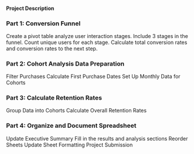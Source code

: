 <h4>Project Description</h4>

### Part 1: Conversion Funnel
Create a pivot table analyze user interaction stages.
Include 3 stages in the funnel.
Count unique users for each stage.
Calculate total conversion rates and conversion rates to the next step.

### Part 2: Cohort Analysis Data Preparation
Filter Purchases
Calculate First Purchase Dates
Set Up Monthly Data for Cohorts

### Part 3: Calculate Retention Rates
Group Data into Cohorts
Calculate Overall Retention Rates

### Part 4: Organize and Document Spreadsheet
Update Executive Summary
Fill in the results and analysis sections
Reorder Sheets
Update Sheet Formatting
Project Submission
